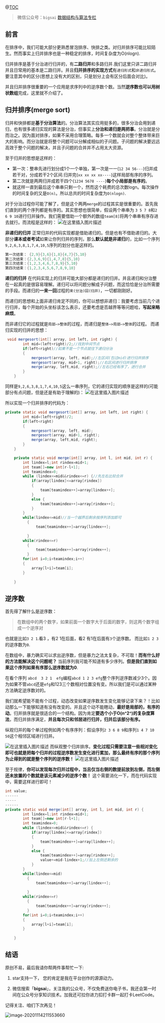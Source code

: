 ﻿@[TOC](文章目录)

>微信公众号：`bigsai`
>[数据结构与算法专栏](https://blog.csdn.net/qq_40693171/category_9294156.html)
## 前言
在排序中，我们可能大部分更熟悉冒泡排序、快排之类。对归并排序可能比较陌生。然而事实上归并排序也是一种稳定的排序，时间复杂度为O(nlogn).

归并排序是基于分治进行归并的，有**二路归并**和多路归并.我们这里只讲二路归并并且日常用的基本是二路归并。并且**归并排序的实现方式**有`递归形式`和`非递归形式`。要注意其中的区分(思想上没有大的区别，只是划分上会有区分后面会对比)。

并且归并排序很重要的一个应用是求序列中的逆序数个数。当然**逆序数也可以用树状数组**完成，这里就不介绍了。

## 归并排序(merge sort)
归并和快排都是**基于分治算法**的。分治算法其实应用挺多的，很多分治会用到递归，也有很多递归实现的算法是分治，但事实上**分治和递归是两把事**。分治就是分而治之。因为面对排序，如果不采用合理策略。每多一个数就会对整个整体带来巨大的影响。而分治就是将整个问题可以分解成相似的子问题。子问题的解决要远远高效于整个问题的解决，并且子问题的合并并不占用太大资源。

至于归并的思想是这样的：
- 第一次：整串先进行划分成1个一个单独，第一次是一一(`12 34 56---`)归并成若干对，分成若干2个区间.归并完(`xx xx xx xx----`)这样局部有序的序列。
- 第二次就是两两归并成若干四个(`1234 5678 ----`)**每个小局部是有序的**。
- 就这样一直到最后这个串串只剩一个，然而这个耗费的总次数logn。每次操作的时间复杂的又是`O(n)`。所以总共的时间复杂度为`O(nlogn)`.

对于分治过程你可能了解了，但是这个两两`merge`的过程其实是很重要的。首先我们直到的两个序列都是有序的。其实思想也很简单，假设两个串串为 `3 5 7 8`和`2 6 9 10`进行归并操作。我们需要借助一个额外的数组`team[8]`将两个串串有序存进去就行。而流程是这样的：
![在这里插入图片描述](https://img-blog.csdnimg.cn/20200123193837998.png?x-oss-process=image/watermark,type_ZmFuZ3poZW5naGVpdGk,shadow_10,text_aHR0cHM6Ly9iaWdzYWkuYmxvZy5jc2RuLm5ldA==,size_1,color_FFFFFF,t_70)

**非递归的归并**
正常归并的代码实现都是借助递归的。但是也有不借助递归的。大部分**课本或者考试**如果让你列归并的序列，那么**默认就是非递归**的，比如一个序列`9,2,6,3,8,1,7,4,10,5`序列的划分也是这样的。

```java
第一次结束： {2,9}{3,6}{1,8}{4,7}{5,10}
第二次结束：{2,3,6,9}{1,4,7,8}{5,10}
第三次结束：{1,2,3,4,6,7,8,9}{5,10}
第四次结束：{1,2,3,4,5,6,7,8,9,10}
```

**递归的归并**
在代码实现上的归并可能大部分都是递归的归并。并且递归和分治整在一起真的是很容易理解。递归可以将问题分解成子问题，而这恰恰是分治所需要的手段。而递归的**一来一回**过程的`来(分治)回(归并)`，一切都刚刚好。

而递归的思想和上面非递归肯定不同的，你可以想想非递归：我要考虑当前几个进行归并，每个开始的头坐标该怎么表示，还要考虑是否越界等等问题哈，**写起来略麻烦**。

而非递归它的过程就是`局部—>整体`的过程，而递归是`整体—>局部—>整体`的过程。
而递归实现的归并的思想：

```java
 void mergesort(int[] array, int left, int right) {
		int mid=(left+right)/2;//找到中间节点
		if(left<right)//如果不是一个节点就往下递归分治
		{
			mergesort(array, left, mid);//左区间(包过mid)进行归并排序
			mergesort(array, mid+1, right);//右区间进行归并排序
			merge(array, left,mid, right);//左右已经有序了，进行合并
		}
	}
```

同样是`9,2,6,3,8,1,7,4,10,5`这么一串序列，它的递归实现的顺序是这样的(可能部分有点问题，但是还是有助于理解的)：
![在这里插入图片描述](https://img-blog.csdnimg.cn/20200123205012235.png?x-oss-process=image/watermark,type_ZmFuZ3poZW5naGVpdGk,shadow_10,text_aHR0cHM6Ly9iaWdzYWkuYmxvZy5jc2RuLm5ldA==,size_1,color_FFFFFF,t_70)

所以实现一个归并排序的代码为：

```java
private static void mergesort(int[] array, int left, int right) {
		int mid=(left+right)/2;
		if(left<right)
		{
			mergesort(array, left, mid);
			mergesort(array, mid+1, right);
			merge(array, left,mid, right);
		}
	}

	private static void merge(int[] array, int l, int mid, int r) {
		int lindex=l;int rindex=mid+1;
		int team[]=new int[r-l+1];
		int teamindex=0;
		while (lindex<=mid&&rindex<=r) {//先左右比较合并
			if(array[lindex]<=array[rindex])
			{
				team[teamindex++]=array[lindex++];
			}
			else {				
				team[teamindex++]=array[rindex++];
			}
		}
		while(lindex<=mid)//当一个越界后剩余按序列添加即可
	      {
	    	  team[teamindex++]=array[lindex++];
	    	  
	      }
		while(rindex<=r)
	      {
	    	  team[teamindex++]=array[rindex++];
	      }	
		for(int i=0;i<teamindex;i++)
		{
			array[l+i]=team[i];
		}
		
	}
```
## 逆序数
首先得了解什么是逆序数：
>在数组中的两个数字，如果前面一个数字大于后面的数字，则这两个数字组成一个逆序对

也就是比如`3 2 1`.看3 ，有2 1在后面，看2 有1在后面有`3`个逆序数。
而比如`1 2 3`的逆序数为`0`.

在数组中，暴力确实可以求出逆序数，但是暴力之法太复杂，不可取！**而有什么好的方法能解决这个问题呢？** 当前序列我可能不知道有多少序列。**但是我们直到如果这个序列如果有序那么逆序数就为0**.

在看个序列 `abcd  3 2 1  efg`编程`abcd 1 2 3 efg`整个序列逆序数减少3个。因为如果不管`abcd`还是`efg`和123三个数相对位置没有变。所以我们是可以通过某种方法确定逆序数对的。

我们就希望能不能有个过程，动态改变如果逆序数发生变化能够记录下来？！比如动那么一下能够知道有没有改变的。并且这个动不能瞎动，**最好是局部的，有序的动**。归并排序就是很适合的一个结构。因为肯定**要选个小于O(n^2^)的复杂度算法**，而归并排序满足，**并且每次只和邻居进行归并，归并后该部分有序。**

纵观归并的每个单过程例如两个有序序列：假设序列`2 3 6 8 9`和序列`1 4 7 10 50`这个相邻区域进行归并。

![在这里插入图片描述](https://img-blog.csdnimg.cn/20200123214218220.png?x-oss-process=image/watermark,type_ZmFuZ3poZW5naGVpdGk,shadow_10,text_aHR0cHM6Ly9iaWdzYWkuYmxvZy5jc2RuLm5ldA==,size_1,color_FFFFFF,t_70)
而纵观整个归并排序。**变化过程只需要注意一些相对变化即可也就是把每个归并的过程逆序数发生变化进行累加，那么最终有序的那个序列为止得到的就是整个序列的逆序数！**
![在这里插入图片描述](https://img-blog.csdnimg.cn/20200123214820854.png?x-oss-process=image/watermark,type_ZmFuZ3poZW5naGVpdGk,shadow_10,text_aHR0cHM6Ly9iaWdzYWkuYmxvZy5jc2RuLm5ldA==,size_1,color_FFFFFF,t_70)

至于规律，**你可以发现每次归并过程中，当且仅当右侧的数提前放到左侧，而左侧还未放置的个数就是该元素减少的逆序个数！** 这个需要消化一下，而在代码实现中，需要这样进行即可！

```java
int value;
------
-----
------
private static void merge(int[] array, int l, int mid, int r) {
		int lindex=l;int rindex=mid+1;
		int team[]=new int[r-l+1];
		int teamindex=0;
		while (lindex<=mid&&rindex<=r) {
			if(array[lindex]<=array[rindex])
			{
				team[teamindex++]=array[lindex++];
			}
			else {				
				team[teamindex++]=array[rindex++];
				value+=mid-lindex+1;//加上左侧还剩余的
			}
		}
		while(lindex<=mid)
	      {
	    	  team[teamindex++]=array[lindex++];
	    	  
	      }
		while(rindex<=r)
	      {
	    	  team[teamindex++]=array[rindex++];
	      }	
		for(int i=0;i<teamindex;i++)
		{
			array[l+i]=team[i];
		}
		
	}
```


## 结语

原创不易，最后我请你帮两件事帮忙一下:

1. star支持一下， 您的肯定是我在平台创作的源源动力。

2. 微信搜索「**bigsai**」，关注我的公众号，不仅免费送你电子书，我还会第一时间在公众号分享知识技术。加我还可拉你进力扣打卡群一起打卡LeetCode。

记得关注、咱们下次再见！

![image-20201114211553660](https://img-blog.csdnimg.cn/img_convert/3cd335655373276f330fa2c16b0e20f6.png)


